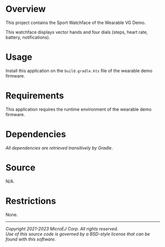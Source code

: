 # Overview

This project contains the Sport Watchface of the Wearable VG Demo. 

This watchface displays vector hands and four dials (steps, heart rate, battery, notifications).

# Usage

Install this application on the `build.gradle.kts` file of the wearable demo firmware.

# Requirements

This application requires the runtime environment of the wearable demo firmware.

# Dependencies

_All dependencies are retrieved transitively by Gradle_.

# Source

N/A.

# Restrictions

None.

---
_Copyright 2021-2023 MicroEJ Corp. All rights reserved._  
_Use of this source code is governed by a BSD-style license that can be found with this software._  
